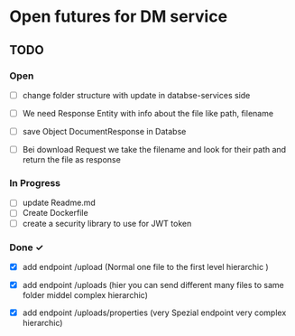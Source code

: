 # Open futures for DM service
## TODO
### Open
- [ ] change folder structure with update in databse-services side
- [ ] We need Response Entity with info about the file like path, filename
- [ ] save Object DocumentResponse in Databse
- [ ] Bei download Request we take the filename and look for their path and return the file as response



### In Progress
- [ ] update Readme.md
- [ ] Create Dockerfile
- [ ] create a security library to use for JWT token

### Done ✓
- [x] add endpoint /upload (Normal one file to the first level hierarchic ) 
- [x] add endpoint /uploads (hier you can send different many files to same folder middel complex hierarchic)
- [x] add endpoint /uploads/properties (very Spezial endpoint very complex hierarchic) 


